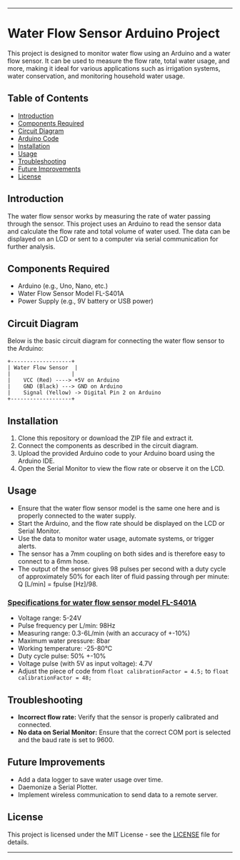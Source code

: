 ---

# Water Flow Sensor Arduino Project

This project is designed to monitor water flow using an Arduino and a water flow sensor. It can be used to measure the flow rate, total water usage, and more, making it ideal for various applications such as irrigation systems, water conservation, and monitoring household water usage.

## Table of Contents

- [Introduction](#introduction)
- [Components Required](#components-required)
- [Circuit Diagram](#circuit-diagram)
- [Arduino Code](#arduino-code)
- [Installation](#installation)
- [Usage](#usage)
- [Troubleshooting](#troubleshooting)
- [Future Improvements](#future-improvements)
- [License](#license)

## Introduction

The water flow sensor works by measuring the rate of water passing through the sensor. This project uses an Arduino to read the sensor data and calculate the flow rate and total volume of water used. The data can be displayed on an LCD or sent to a computer via serial communication for further analysis.

## Components Required

- Arduino (e.g., Uno, Nano, etc.)
- Water Flow Sensor Model FL-S401A 
- Power Supply (e.g., 9V battery or USB power)

## Circuit Diagram

Below is the basic circuit diagram for connecting the water flow sensor to the Arduino:

```
+-------------------+
| Water Flow Sensor  |
|                   |
|    VCC (Red) ----> +5V on Arduino
|    GND (Black) ---> GND on Arduino
|    Signal (Yellow) -> Digital Pin 2 on Arduino
+-------------------+
```

## Installation

1. Clone this repository or download the ZIP file and extract it.
2. Connect the components as described in the circuit diagram.
3. Upload the provided Arduino code to your Arduino board using the Arduino IDE.
4. Open the Serial Monitor to view the flow rate or observe it on the LCD.

## Usage

- Ensure that the water flow sensor model is the same one here and is properly connected to the water supply.
- Start the Arduino, and the flow rate should be displayed on the LCD or Serial Monitor.
- Use the data to monitor water usage, automate systems, or trigger alerts.
- The sensor has a 7mm coupling on both sides and is therefore easy to connect to a 6mm hose.
- The output of the sensor gives 98 pulses per second with a duty cycle of approximately 50% for each liter of fluid passing through per minute: Q [L/min] = fpulse [Hz]/98.

### [Specifications for water flow sensor model FL-S401A](https://www.tinytronics.nl/en/sensors/liquid/yf-s401-water-flow-sensor)

- Voltage range: 5-24V
- Pulse frequency per L/min: 98Hz
- Measuring range: 0.3-6L/min (with an accuracy of +-10%)
- Maximum water pressure: 8bar
- Working temperature: -25-80°C
- Duty cycle pulse: 50% +-10%
- Voltage pulse (with 5V as input voltage): 4.7V
- Adjust the piece of code from `float calibrationFactor = 4.5;` to `float calibrationFactor = 48;` 

## Troubleshooting

- **Incorrect flow rate:** Verify that the sensor is properly calibrated and connected.
- **No data on Serial Monitor:** Ensure that the correct COM port is selected and the baud rate is set to 9600.

## Future Improvements

- Add a data logger to save water usage over time.
- Daemonize a Serial Plotter.
- Implement wireless communication to send data to a remote server.

## License

This project is licensed under the MIT License - see the [LICENSE](LICENSE) file for details.

---